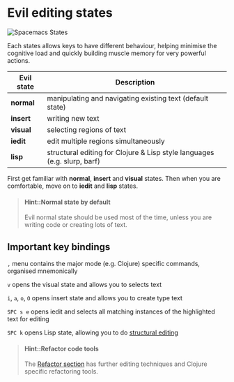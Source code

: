 # Evil editing states

![Spacemacs States](/images/spacemacs-states-vim.png)

Each states allows keys to have different behaviour, helping minimise the cognitive load and quickly building muscle memory for very powerful actions.

| Evil state | Description                                                              |
|------------|--------------------------------------------------------------------------|
| **normal** | manipulating and navigating existing text (default state)                |
| **insert** | writing new text                                                         |
| **visual** | selecting regions of text                                                |
| **iedit**  | edit multiple regions simultaneously                                     |
| **lisp**   | structural editing for Clojure & Lisp style languages (e.g. slurp, barf) |

First get familiar with **normal**, **insert** and **visual** states.  Then when you are comfortable, move on to **iedit** and **lisp** states.

> #### Hint::Normal state by default
> Evil normal state should be used most of the time, unless you are writing code or creating lots of text.


## Important key bindings

`,` menu contains the major mode (e.g. Clojure) specific commands, organised mnemonically

`v` opens the visual state and allows you to selects text

`i`, `a`, `o`, `O` opens insert state and allows you to create type text

`SPC s e` opens iedit and selects all matching instances of the highlighted text for editing

`SPC k` opens Lisp state, allowing you to do [structural editing](structural-editing/)


> #### Hint::Refactor code tools
> The [Refactor section](/refactor/) has further editing techniques and Clojure specific refactoring tools.
